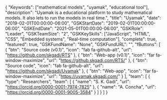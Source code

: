 {
    "Keywords": ["mathematical models", "uyamak", "educational tool"],
    "description": "Uyamak is a educational platform to study mathematical models. It also lets to run the models in real time.",
    "title": "Uyamak",
    "date": "2019-02-01T00:00:00-06:00",
    "GSKStartDate": "2019-02-01T00:00:00-06:00",
    "GSKEndDate": "2021-05-01T00:00:00-06:00",
    "GSKRole": "Leader",
    "GSKTeamSize": "2",
    "GSKKeySkills": ["JavaScript", "HTML", "CSS", "Embedded systems", "Real-time computation"],
    "complete": true,
    "featured": true,
    "GSKFundName": "None",
    "GSKFundURL": "",
    "fButtons": [
        {
            "btn": "Source code (v0.1)",
            "icon": "fab fa-github-alt",
            "url": "https://github.com/skgadi/RTS"
        },
        {
            "btn": "Web-app  (v0.1)",
            "icon": "far fa-window-maximize",
            "url": "https://github.skgadi.com/RTS/"
        },
        {
            "btn": "Source code",
            "icon": "fab fa-github-alt",
            "url": "https://github.com/skgadi/Uyamak"
        },
        {
            "btn": "Web-app",
            "icon": "far fa-window-maximize",
            "url": "https://uyamak.skgadi.com/"
        }
    ],
    "team": [
        {
            "type": "Researchers",
            "team": [
                {
                    "name": "S. K. Gadi",
                    "url": "https://orcid.org/0000-0001-7974-7825"
                },
                {
                    "name": "A. Concha",
                    "url": "https://orcid.org/0000-0001-9005-3584"
                }
            ]
        }
    ]
}
